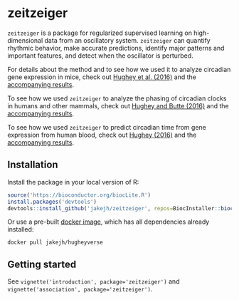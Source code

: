 # zeitzeiger

`zeitzeiger` is a package for regularized supervised learning on high-dimensional data from an oscillatory system. `zeitzeiger` can quantify rhythmic behavior, make accurate predictions, identify major patterns and important features, and detect when the oscillator is perturbed.

For details about the method and to see how we used it to analyze circadian gene expression in mice, check out [Hughey et al. (2016)](http://dx.doi.org/10.1093/nar/gkw030) and the [accompanying results](http://dx.doi.org/10.5061/dryad.hn8gp).

To see how we used `zeitzeiger` to analyze the phasing of circadian clocks in humans and other mammals, check out [Hughey and Butte (2016)](http://dx.doi.org/10.1177/0748730416668049) and the [accompanying results]( http://dx.doi.org/10.5061/dryad.g928q).

To see how we used `zeitzeiger` to predict circadian time from gene expression from human blood, check out [Hughey (2016)](http://dx.doi.org/10.1101/066126) and the [accompanying results](https://dx.doi.org/10.6084/m9.figshare.3756375.v1).

## Installation
Install the package in your local version of R:
```R
source('https://bioconductor.org/biocLite.R')
install.packages('devtools')
devtools::install_github('jakejh/zeitzeiger', repos=BiocInstaller::biocinstallRepos(), build_vignettes=TRUE, dependencies=TRUE)
```

Or use a pre-built [docker image](https://hub.docker.com/r/jakejh/hugheyverse), which has all dependencies already installed:
```
docker pull jakejh/hugheyverse
```

## Getting started
See `vignette('introduction', package='zeitzeiger')` and `vignette('association', package='zeitzeiger')`.
